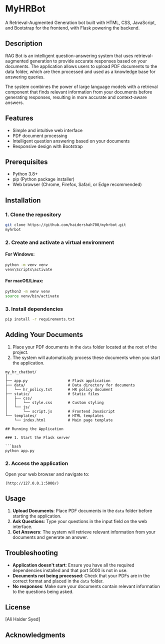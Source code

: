 # MyHRBot

A Retrieval-Augmented Generation bot built with HTML, CSS, JavaScript, and Bootstrap for the frontend, with Flask powering the backend.

## Description

RAG Bot is an intelligent question-answering system that uses retrieval-augmented generation to provide accurate responses based on your documents. The application allows users to upload PDF documents to the data folder, which are then processed and used as a knowledge base for answering queries.

The system combines the power of large language models with a retrieval component that finds relevant information from your documents before generating responses, resulting in more accurate and context-aware answers.

## Features

- Simple and intuitive web interface
- PDF document processing
- Intelligent question answering based on your documents
- Responsive design with Bootstrap

## Prerequisites

- Python 3.8+
- pip (Python package installer)
- Web browser (Chrome, Firefox, Safari, or Edge recommended)

## Installation

### 1. Clone the repository

```bash
git clone https://github.com/haidershah700/myhrbot.git
myhrbot
```

### 2. Create and activate a virtual environment

#### For Windows:

```bash
python -m venv venv
venv\Scripts\activate
```

#### For macOS/Linux:

```bash
python3 -m venv venv
source venv/bin/activate
```

### 3. Install dependencies

```bash
pip install -r requirements.txt
```

## Adding Your Documents

1. Place your PDF documents in the `data` folder located at the root of the project.
2. The system will automatically process these documents when you start the application.

```
my_hr_chatbot/
│
├── app.py                  # Flask application
├── data/                   # Data directory for documents
│   └── hr_policy.txt       # HR policy document
├── static/                 # Static files
│   ├── css/
│   │   └── style.css       # Custom styling
│   └── js/
│       └── script.js       # Frontend JavaScript
└── templates/              # HTML templates
    └── index.html          # Main page template

## Running the Application

### 1. Start the Flask server

```bash
python app.py
```

### 2. Access the application

Open your web browser and navigate to:

```
(http://127.0.0.1:5000/)
```

## Usage

1. **Upload Documents**: Place PDF documents in the `data` folder before starting the application.
2. **Ask Questions**: Type your questions in the input field on the web interface.
3. **Get Answers**: The system will retrieve relevant information from your documents and generate an answer.

## Troubleshooting

- **Application doesn't start**: Ensure you have all the required dependencies installed and that port 5000 is not in use.
- **Documents not being processed**: Check that your PDFs are in the correct format and placed in the `data` folder.
- **No responses**: Make sure your documents contain relevant information to the questions being asked.

## License

[Ali Haider Syed]

## Acknowledgments


